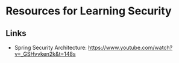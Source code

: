 # Resources for Learning Security

## Links

- Spring Security Architecture: https://www.youtube.com/watch?v=_GSHvvken2k&t=148s